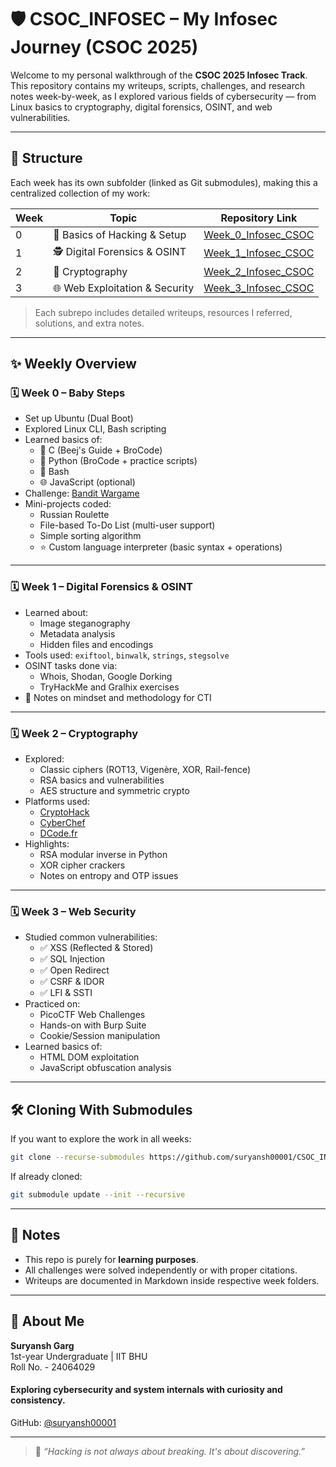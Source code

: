 # 🛡️ CSOC_INFOSEC – My Infosec Journey (CSOC 2025)

Welcome to my personal walkthrough of the **CSOC 2025 Infosec Track**. This repository contains my writeups, scripts, challenges, and research notes week-by-week, as I explored various fields of cybersecurity — from Linux basics to cryptography, digital forensics, OSINT, and web vulnerabilities.

---

## 📁 Structure

Each week has its own subfolder (linked as Git submodules), making this a centralized collection of my work:

| Week | Topic                           | Repository Link                                                  |
|------|----------------------------------|------------------------------------------------------------------|
| 0    | 🐧 Basics of Hacking & Setup     | [Week_0_Infosec_CSOC](https://github.com/suryansh00001/Week_0_Infosec_CSOC) |
| 1    | 🕵️ Digital Forensics & OSINT    | [Week_1_Infosec_CSOC](https://github.com/suryansh00001/Week_1_Infosec_CSOC) |
| 2    | 🔐 Cryptography                  | [Week_2_Infosec_CSOC](https://github.com/suryansh00001/Week_2_Infosec_CSOC) |
| 3    | 🌐 Web Exploitation & Security   | [Week_3_Infosec_CSOC](https://github.com/suryansh00001/Week_3_Infosec_CSOC) |

> Each subrepo includes detailed writeups, resources I referred, solutions, and extra notes.

---

## ✨ Weekly Overview

### 🗓️ Week 0 – Baby Steps

- Set up Ubuntu (Dual Boot)
- Explored Linux CLI, Bash scripting
- Learned basics of:  
  - 🧠 C (Beej's Guide + BroCode)  
  - 🐍 Python (BroCode + practice scripts)  
  - 🔧 Bash  
  - 🌐 JavaScript (optional)
- Challenge: [Bandit Wargame](https://overthewire.org/wargames/bandit/)
- Mini-projects coded:
  - Russian Roulette
  - File-based To-Do List (multi-user support)
  - Simple sorting algorithm
  - ⭐ Custom language interpreter (basic syntax + operations)

---

### 🗓️ Week 1 – Digital Forensics & OSINT

- Learned about:
  - Image steganography
  - Metadata analysis
  - Hidden files and encodings
- Tools used: `exiftool`, `binwalk`, `strings`, `stegsolve`
- OSINT tasks done via:
  - Whois, Shodan, Google Dorking
  - TryHackMe and Gralhix exercises
- 📁 Notes on mindset and methodology for CTI

---

### 🗓️ Week 2 – Cryptography

- Explored:
  - Classic ciphers (ROT13, Vigenère, XOR, Rail-fence)
  - RSA basics and vulnerabilities
  - AES structure and symmetric crypto
- Platforms used:
  - [CryptoHack](https://cryptohack.org/)
  - [CyberChef](https://gchq.github.io/CyberChef/)
  - [DCode.fr](https://www.dcode.fr/en)
- Highlights:
  - RSA modular inverse in Python
  - XOR cipher crackers
  - Notes on entropy and OTP issues

---

### 🗓️ Week 3 – Web Security

- Studied common vulnerabilities:
  - ✅ XSS (Reflected & Stored)
  - ✅ SQL Injection
  - ✅ Open Redirect
  - ✅ CSRF & IDOR
  - ✅ LFI & SSTI
- Practiced on:
  - PicoCTF Web Challenges
  - Hands-on with Burp Suite
  - Cookie/Session manipulation
- Learned basics of:
  - HTML DOM exploitation
  - JavaScript obfuscation analysis

---

## 🛠️ Cloning With Submodules

If you want to explore the work in all weeks:

```bash
git clone --recurse-submodules https://github.com/suryansh00001/CSOC_INFOSEC.git
```

If already cloned:

```bash
git submodule update --init --recursive
```

---

## 📌 Notes

- This repo is purely for **learning purposes**.
- All challenges were solved independently or with proper citations.
- Writeups are documented in Markdown inside respective week folders.

---

## 🙋 About Me

**Suryansh Garg**  
1st-year Undergraduate | IIT BHU  
Roll No. - 24064029

#### Exploring cybersecurity and system internals with curiosity and consistency.

GitHub: [@suryansh00001](https://github.com/suryansh00001)

---

> 🧠 _“Hacking is not always about breaking. It's about discovering.”_
